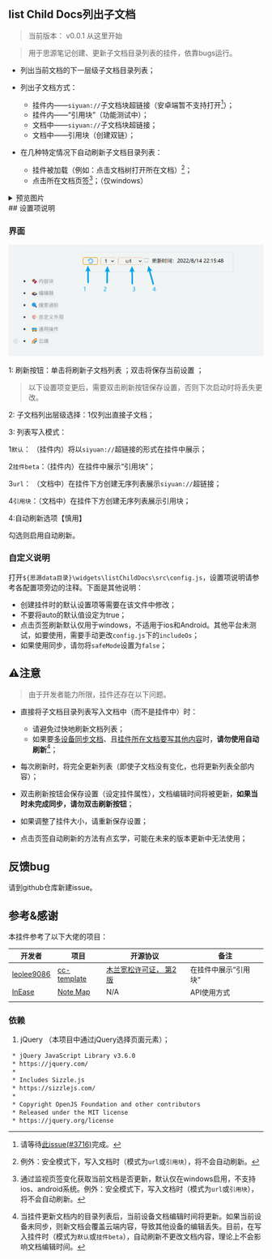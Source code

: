 ## list Child Docs列出子文档

> 当前版本： v0.0.1 从这里开始

> 用于思源笔记创建、更新子文档目录列表的挂件，依靠bugs运行。

- 列出当前文档的下一层级子文档目录列表；
  
- 列出子文档方式：
  - 挂件内——`siyuan://`子文档块超链接（安卓端暂不支持打开[^3]）；
  - 挂件内——“引用块”（功能测试中）；
  - 文档中——`siyuan://`子文档块超链接；
  - 文档中——引用块（创建双链）；
  
- 在几种特定情况下自动刷新子文档目录列表：
  - 挂件被加载（例如：点击文档树打开所在文档）[^1]；
  - 点击所在文档页签[^2]；（仅windows）

<details>
    <summary>预览图片</summary>
	<img src="README.assets/image-20220817225619778.png" alt="image-20220817225619778" style="zoom:50%;" />
    <img src="README.assets/image-20220817225704064.png" alt="image-20220817225704064" style="zoom:50%;" />
    <img src="README.assets/image-20220817225741199.png" alt="image-20220817225741199" style="zoom:50%;" />
    <img src="README.assets/image-20220817225805958.png" alt="image-20220817225805958" style="zoom:50%;" /></details>
## 设置项说明

### 界面

<img src="README.assets/image-20220814221708461.png" alt="image-20220814221708461" style="zoom:50%;" />

1: 刷新按钮：单击将刷新子文档列表 ；双击将保存当前设置 ；

> 以下设置项变更后，需要双击刷新按钮保存设置，否则下次启动时将丢失更改。

2: 子文档列出层级选择：1仅列出直接子文档；

3: 列表写入模式：

   1`默认`： （挂件内）将以`siyuan://`超链接的形式在挂件中展示；

   2`挂件beta`：（挂件内）在挂件中展示“引用块”；

   3`url`： （文档中）在挂件下方创建无序列表展示`siyuan://`超链接；

   4`引用块`：（文档中）在挂件下方创建无序列表展示引用块；

4:自动刷新选项【慎用】

   勾选则启用自动刷新。

### 自定义说明

打开`${思源data目录}\widgets\listChildDocs\src\config.js`，设置项说明请参考各配置项旁边的注释。下面是其他说明：

- 创建挂件时的默认设置项等需要在该文件中修改；
- 不要将auto的默认值设定为true；
- 点击页签刷新默认仅用于windows，不适用于ios和Android。其他平台未测试，如要使用，需要手动更改`config.js`下的`includeOs`；
- 如果使用同步，请勿将`safeMode`设置为`false`；

## ⚠️注意

> 由于开发者能力所限，挂件还存在以下问题。

- 直接将子文档目录列表写入文档中（而不是挂件中）时：
  - 请避免过快地刷新文档列表；
  - 如果要<u>多设备同步文档</u>、且<u>挂件所在文档要写其他内容</u>时，**请勿使用自动刷新**[^4]；
- 每次刷新时，将完全更新列表（即使子文档没有变化，也将更新列表全部内容）；
- 双击刷新按钮会保存设置（设定挂件属性），文档编辑时间将被更新，**如果当时未完成同步，请勿双击刷新按钮**；

- 如果调整了挂件大小，请重新保存设置；

- 点击页签自动刷新的方法有点玄学，可能在未来的版本更新中无法使用；

## 反馈bug

请到github仓库新建issue。

## 参考&感谢

本挂件参考了以下大佬的项目：

| 开发者                                      | 项目                                                     | 开源协议                                                     | 备注                 |
| ------------------------------------------- | -------------------------------------------------------- | ------------------------------------------------------------ | -------------------- |
| [leolee9086](https://github.com/leolee9086) | [cc-template](https://github.com/leolee9086/cc-template) | [木兰宽松许可证， 第2版](https://github.com/leolee9086/cc-template/blob/main/LICENSE) | 在挂件中展示“引用块“ |
| [InEase](https://github.com/InEase)         | [Note Map](https://github.com/InEase/SiYuan-Xmind)       | N/A                                                          | API使用方式          |
|                                             |                                                          |                                                              |                      |


### 依赖

1. jQuery （本项目中通过jQuery选择页面元素）；

```
 * jQuery JavaScript Library v3.6.0
 * https://jquery.com/
 *
 * Includes Sizzle.js
 * https://sizzlejs.com/
 *
 * Copyright OpenJS Foundation and other contributors
 * Released under the MIT license
 * https://jquery.org/license
```

[^1]: 例外：安全模式下，写入文档时（模式为`url`或`引用块`），将不会自动刷新。
[^2]: 通过监视页签变化获取当前文档是否更新，默认仅在windows启用，不支持ios、android系统。例外：安全模式下，写入文档时（模式为`url`或`引用块`），将不会自动刷新。
[^3]: 请等待[此issue(#3716)](https://github.com/siyuan-note/siyuan/issues/3716)完成。
[^4]: 当挂件更新文档内的目录列表后，当前设备文档编辑时间将更新。如果当前设备未同步，则新文档会覆盖云端内容，导致其他设备的编辑丢失。目前，在写入挂件时（模式为`默认`或`挂件beta`），自动刷新不更改文档内容，理论上不会影响文档编辑时间。
